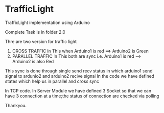# TrafficLight
TrafficLight implementation using Arduino 


Complete Task is in folder 2.0

Thre are two version for traffic light 
1) CROSS TRAFFIC 
	In This when Arduino1 is red ==> Arduino2 is Green
2) PARALLEL TRAFFIC 
	In This both are sync i.e. Arduino1 is red ==> Arduino2 is also Red

This sync is done through single send recv status in which arduino1 send signal to ardunio2 and arduino2 recive signal
In the code we have defined states which help us in parallel and cross sync

In TCP code.
In Server Module we have defined 3 Socket so that we can have 3 connection at a time;the status of connection are checked via polling


Thankyou.
